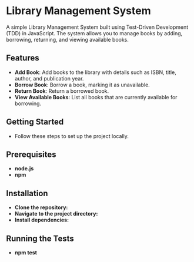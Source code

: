 # Library Management System

A simple Library Management System built using Test-Driven Development (TDD) in JavaScript. The system allows you to manage books by adding, borrowing, returning, and viewing available books.

## Features

- **Add Book**: Add books to the library with details such as ISBN, title, author, and publication year.
- **Borrow Book**: Borrow a book, marking it as unavailable.
- **Return Book**: Return a borrowed book.
- **View Available Books**: List all books that are currently available for borrowing.

## Getting Started

- Follow these steps to set up the project locally.

## Prerequisites

- **node.js**
- **npm**

## Installation

- **Clone the repository:**
- **Navigate to the project directory:**
- **Install dependencies:** 

## Running the Tests
- **npm test**
